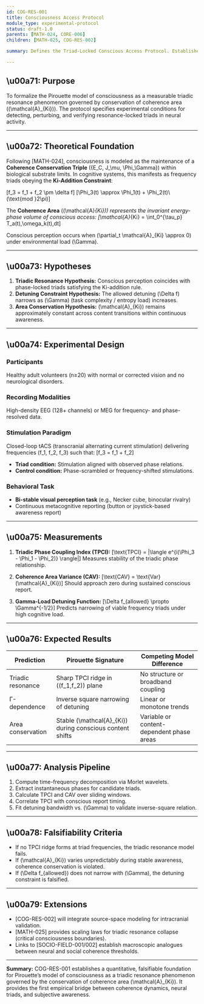 ```yaml
---
id: COG-RES-001
title: Consciousness Access Protocol
module_type: experimental-protocol
status: draft-1.0
parents: [MATH-024, CORE-006]
children: [MATH-025, COG-RES-002]

summary: Defines the Triad-Locked Conscious Access Protocol. Establishes a falsifiable experimental framework for testing whether consciousness arises through triadic resonance among neural frequency bands constrained by the Ki-addition rule.

---
```


## \u00a71: Purpose

To formalize the Pirouette model of consciousness as a measurable triadic resonance phenomenon governed by conservation of coherence area ((\mathcal{A}_{Ki})). The protocol specifies experimental conditions for detecting, perturbing, and verifying resonance-locked triads in neural activity.

---

## \u00a72: Theoretical Foundation

Following [MATH-024], consciousness is modeled as the maintenance of a **Coherence Conservation Triple** ({E_C, J_\mu, \Phi_\Gamma}) within biological substrate limits. In cognitive systems, this manifests as frequency triads obeying the **Ki-Addition Constraint**:

[f_3 = f_1 + f_2 \pm \delta f]
[\Phi_3(t) \approx \Phi_1(t) + \Phi_2(t)\ (\text{mod }2\pi)]

The **Coherence Area** ((\mathcal{A}*{Ki})) represents the invariant energy-phase volume of conscious access:
[\mathcal{A}*{Ki} = \int_0^{\tau_p} T_a(t),\omega_k(t),dt]

Conscious perception occurs when (\partial_t \mathcal{A}_{Ki} \approx 0) under environmental load (\Gamma).

---

## \u00a73: Hypotheses

1. **Triadic Resonance Hypothesis:** Conscious perception coincides with phase-locked triads satisfying the Ki-addition rule.
2. **Detuning Constraint Hypothesis:** The allowed detuning (\Delta f) narrows as (\Gamma) (task complexity / entropy load) increases.
3. **Area Conservation Hypothesis:** (\mathcal{A}_{Ki}) remains approximately constant across content transitions within continuous awareness.

---

## \u00a74: Experimental Design

### Participants

Healthy adult volunteers (n≥20) with normal or corrected vision and no neurological disorders.

### Recording Modalities

High-density EEG (128+ channels) or MEG for frequency- and phase-resolved data.

### Stimulation Paradigm

Closed-loop tACS (transcranial alternating current stimulation) delivering frequencies (f_1, f_2, f_3) such that:
[f_3 = f_1 + f_2]

* **Triad condition:** Stimulation aligned with observed phase relations.
* **Control condition:** Phase-scrambled or frequency-shifted stimulations.

### Behavioral Task

* **Bi-stable visual perception task** (e.g., Necker cube, binocular rivalry)
* Continuous metacognitive reporting (button or joystick-based awareness report)

---

## \u00a75: Measurements

1. **Triadic Phase Coupling Index (TPCI):**
   [\text{TPCI} = |\langle e^{i(\Phi_3 - \Phi_1 - \Phi_2)} \rangle|]
   Measures stability of the triadic phase relationship.

2. **Coherence Area Variance (CAV):**
   [\text{CAV} = \text{Var}(\mathcal{A}_{Ki})]
   Should approach zero during sustained conscious report.

3. **Gamma-Load Detuning Function:**
   [\Delta f_{allowed} \propto \Gamma^{-1/2}]
   Predicts narrowing of viable frequency triads under high cognitive load.

---

## \u00a76: Expected Results

| Prediction        | Pirouette Signature                                       | Competing Model Difference                |
| ----------------- | --------------------------------------------------------- | ----------------------------------------- |
| Triadic resonance | Sharp TPCI ridge in ((f_1,f_2)) plane                     | No structure or broadband coupling        |
| Γ-dependence      | Inverse square narrowing of detuning                      | Linear or monotone trends                 |
| Area conservation | Stable (\mathcal{A}_{Ki}) during conscious content shifts | Variable or content-dependent phase areas |

---

## \u00a77: Analysis Pipeline

1. Compute time-frequency decomposition via Morlet wavelets.
2. Extract instantaneous phases for candidate triads.
3. Calculate TPCI and CAV over sliding windows.
4. Correlate TPCI with conscious report timing.
5. Fit detuning bandwidth vs. (\Gamma) to validate inverse-square relation.

---

## \u00a78: Falsifiability Criteria

* If no TPCI ridge forms at triad frequencies, the triadic resonance model fails.
* If (\mathcal{A}_{Ki}) varies unpredictably during stable awareness, coherence conservation is violated.
* If (\Delta f_{allowed}) does not narrow with (\Gamma), the detuning constraint is falsified.

---

## \u00a79: Extensions

* [COG-RES-002] will integrate source-space modeling for intracranial validation.
* [MATH-025] provides scaling laws for triadic resonance collapse (critical consciousness boundaries).
* Links to [SOCIO-FIELD-001/002] establish macroscopic analogues between neural and social coherence thresholds.

---

**Summary:** COG-RES-001 establishes a quantitative, falsifiable foundation for Pirouette’s model of consciousness as a triadic resonance phenomenon governed by the conservation of coherence area (\mathcal{A}_{Ki}). It provides the first empirical bridge between coherence dynamics, neural triads, and subjective awareness.
